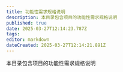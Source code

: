 ```yaml
---
title: 功能性需求规格说明
description: 本目录包含项目的功能性需求规格说明
published: true
date: 2025-03-27T12:14:23.787Z
tags: 
editor: markdown
dateCreated: 2025-03-27T12:14:21.891Z
---
```


本目录包含项目的功能性需求规格说明